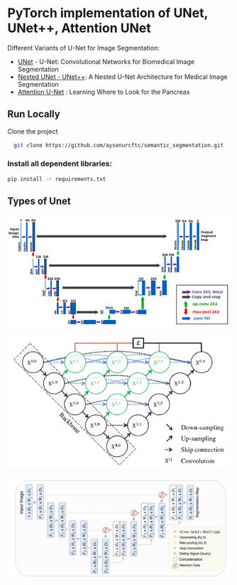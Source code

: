 
# PyTorch implementation of UNet, UNet++, Attention UNet


Different Variants of U-Net for Image Segmentation:

* [UNet](https://arxiv.org/pdf/1505.04597) - U-Net: Convolutional Networks for Biomedical Image Segmentation
* [Nested UNet - UNet++](https://arxiv.org/pdf/1807.10165): A Nested U-Net Architecture for Medical Image Segmentation
* [Attention U-Net](https://arxiv.org/pdf/1804.03999) : Learning Where to Look for the Pancreas



## Run Locally

Clone the project

```bash
  git clone https://github.com/aysenurcftc/semantic_segmentation.git
```




### Install all dependent libraries:

```bash
pip install -r requirements.txt
```




## Types of Unet

![unet](https://github.com/aysenurcftc/semantic_segmentation/blob/main/model_img/unet.jpg)

![nestedunet](https://github.com/aysenurcftc/semantic_segmentation/blob/main/model_img/nestedunet.png)

![attentiounet](https://github.com/aysenurcftc/semantic_segmentation/blob/main/model_img/attentionunet.jpg)

